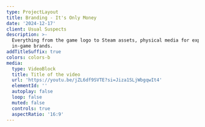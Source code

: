 ```yaml
---
type: ProjectLayout
title: Branding - It's Only Money
date: '2024-12-17'
client: Usual Suspects
description: >-
  Everything from the game logo to Steam assets, physical media for expos to the
  in-game brands.
addTitleSuffix: true
colors: colors-b
media:
  type: VideoBlock
  title: Title of the video
  url: 'https://youtu.be/jZL6df9SVTE?si=Jiza1SLjWbgqwIt4'
  elementId: ''
  autoplay: false
  loop: false
  muted: false
  controls: true
  aspectRatio: '16:9'
---
```

